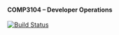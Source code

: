  #### COMP3104 – Developer Operations
 [![Build Status](https://app.travis-ci.com/Shehz122/COMP3104.svg?branch=main)](https://app.travis-ci.com/Shehz122/COMP3104)